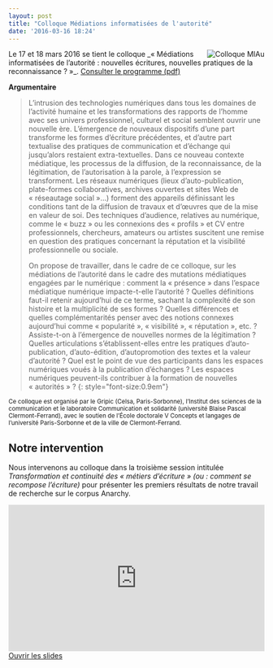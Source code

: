 ```yaml
---
layout: post
title: "Colloque Médiations informatisées de l'autorité"
date: '2016-03-16 18:24'
---
```


<img src="{{ site.github.url }}/img/miau.png" class="img-thumbnail" title="Colloque MIAu" style="float:right;margin-left:20px">
Le 17 et 18 mars 2016 se tient le colloque _«&nbsp;Médiations informatisées de l’autorité : nouvelles écritures, nouvelles pratiques de la reconnaissance&nbsp;?&nbsp;»_.  

<a class="btn btn-default btn-sm" href="http://www.iscc.cnrs.fr/IMG/pdf/20160317-mediations.pdf?1383/224efeba8d92e0b9b58d0d334ae6439a3204c61d" title="Programme colloque MIAu">
<i class="fa fa-arrow-right"></i> Consulter le programme (pdf)
</a>

**Argumentaire**

>L’intrusion des technologies numériques dans tous les domaines de l’activité humaine et les transformations des rapports de l’homme avec ses univers professionnel, culturel et social semblent ouvrir une nouvelle ère. L’émergence de nouveaux dispositifs d’une part transforme les formes d’écriture précédentes, et d’autre part textualise des pratiques de communication et d’échange qui jusqu’alors restaient extra-textuelles. Dans ce nouveau contexte médiatique, les processus de la diffusion, de la reconnaissance, de la légitimation, de l’autorisation à la parole, à l’expression se transforment. Les réseaux numériques (lieux d’auto-publication, plate-formes collaboratives, archives ouvertes et sites Web de «&nbsp;réseautage social&nbsp;»…) forment des appareils définissant les conditions tant de la diffusion de travaux et d’œuvres que de la mise en valeur de soi. Des techniques d’audience, relatives au numérique, comme le «&nbsp;buzz&nbsp;» ou les connexions des «&nbsp;profils&nbsp;» et CV entre professionnels, chercheurs, amateurs ou artistes suscitent une remise en question des pratiques concernant la réputation et la visibilité professionnelle ou sociale.
>
>On propose de travailler, dans le cadre de ce colloque, sur les médiations de l’autorité dans le cadre des mutations médiatiques engagées par le numérique : comment la «&nbsp;présence&nbsp;» dans l’espace médiatique numérique impacte-t-elle l’autorité ? Quelles définitions faut-il retenir aujourd’hui de ce terme, sachant la complexité de son histoire et la multiplicité de ses formes ? Quelles différences et quelles complémentarités penser avec des notions connexes aujourd’hui comme «&nbsp;popularité&nbsp;», «&nbsp;visibilité&nbsp;», «&nbsp;réputation&nbsp;», etc. ? Assiste-t-on à l’émergence de nouvelles normes de la légitimation ? Quelles articulations s’établissent-elles entre les pratiques d’auto-publication, d’auto-édition, d’autopromotion des textes et la valeur d’autorité ? Quel est le point de vue des participants dans les espaces numériques voués à la publication d’échanges ? Les espaces numériques peuvent-ils contribuer à la formation de nouvelles «&nbsp;autorités&nbsp;» ?
{: style="font-size:0.9em"}

<small>Ce colloque est organisé par le Gripic (Celsa, Paris-Sorbonne), l’Institut des sciences de la communication et le laboratoire Communication et solidarité (université Blaise Pascal Clermont-Ferrand), avec le soutien de l’École doctorale V Concepts et langages de l’université Paris-Sorbonne et de la ville de Clermont-Ferrand.</small>

## Notre intervention

Nous intervenons au colloque dans la troisième session intitulée _Transformation et continuité des «&nbsp;métiers d’écriture&nbsp;» (ou : comment se recompose l’écriture)_ pour présenter les premiers résultats de notre travail de recherche sur le corpus Anarchy.

<iframe src="http://www.iri.centrepompidou.fr/dev/~sauretn/anarchy/colloque_autorite/"  style="width:100%;height:30vw;border:none;"></iframe>

<a class="btn btn-default btn-sm" href="http://www.iri.centrepompidou.fr/dev/~sauretn/anarchy/colloque_autorite/" title="Intervention colloque MIAu">
<i class="fa fa-eye"></i> Ouvrir les slides
</a>
